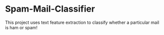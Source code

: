 # Spam-Mail-Classifier
This project uses text feature extraction to classify whether a particular mail is ham or spam!
